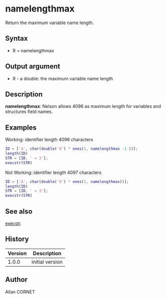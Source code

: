 # namelengthmax

Return the maximum variable name length.

## Syntax

- R = namelengthmax

## Output argument

- R - a double: the maximum variable name length

## Description

  <p><b>namelengthmax</b>: Nelson allows 4096 as maximum length for variables and structures field names.</p>

## Examples

Working: identifier length 4096 characters

```matlab
ID = ['A', char(double('0') * ones(1, namelengthmax -1 ))];
length(ID)
STR = [ID, ' = 3'];
execstr(STR)
```

Not Working: identifier length 4097 characters

```matlab
ID = ['A', char(double('0') * ones(1, namelengthmax))];
length(ID)
STR = [ID, ' = 3'];
execstr(STR)
```

## See also

[execstr](execstr.md).

## History

| Version | Description     |
| ------- | --------------- |
| 1.0.0   | initial version |

## Author

Allan CORNET
